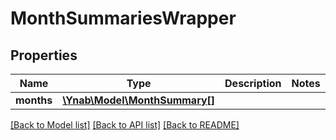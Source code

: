 # MonthSummariesWrapper

## Properties
Name | Type | Description | Notes
------------ | ------------- | ------------- | -------------
**months** | [**\Ynab\Model\MonthSummary[]**](MonthSummary.md) |  | 

[[Back to Model list]](../README.md#documentation-for-models) [[Back to API list]](../README.md#documentation-for-api-endpoints) [[Back to README]](../README.md)



